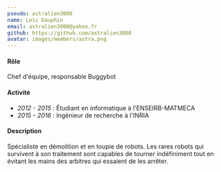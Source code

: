 ```yaml
---
pseudo: astralien3000
name: Loïc Dauphin
email: astralien3000@yahoo.fr
github: https://github.com/astralien3000
avatar: images/members/astra.png
---
```


#### Rôle

Chef d'équipe, responsable Buggybot

#### Activité

- *2012 - 2015* : Étudiant en informatique à l'ENSEIRB-MATMECA
- *2015 - 2016* : Ingénieur de recherche à l'INRIA

#### Description

Spécialiste en démolition et en toupie de robots.
Les rares robots qui survivent à son traitement sont capables de tourner indéfiniment tout en évitant les mains des arbitres qui essaient de les arrêter.
